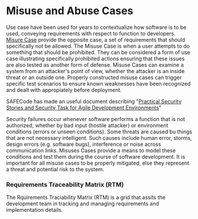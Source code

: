 # Misuse and Abuse Cases
Use case have been used for years to contextualize how software is to be used, conveying requirements with respect to function to developers. <u>Misure Case</u> provide the opposite case, a set of requirements that should specifically not be allowed.
The Misuse Case is when a user attempts to do something that should be prohibited. They can be considered a form of use case illustrating specifically prohibited actions ensuring that these issues are also tested as another form of defense. Misuse Cases can examine a system from an attacker's point of view, whether the attacker is an inside threat or an outside one. Properly constructed misuse cases can trigger specific test scenarios to ensure known weaknesses have been recognized and dealt with appropiately before deployment.

SAFECode has made an useful document describing "[Practical Security Stories and Security Task for Agile Development Environments](..\SAFECode_Agile_Dev_Security0712.pdf)"

Security failures occur whenever software performs a function that is not authorized, whether by bad input (hostile attacker) or environment conditions (errors or unseen conditions). Some threats are caused bu things that are not necessary intelligent. Such causes include human error, storms, design errors (e.g. software bugs), interference or noise across communication links. Misuses Cases provide a means to model these conditions and test them during the course of software development.
It is important for all misuse cases to be properly mitigated, else they represent a threat and potential risk to the system.

### Requirements Traceability Matrix (RTM)
The Rquirements Traciability Matrix (RTM) is a grid that assits the development team in tracking and managing requirements and implementation details. 